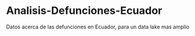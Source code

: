 # Analisis-Defunciones-Ecuador
Datos acerca de las defunciones en Ecuador, para un data lake mas amplio
